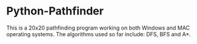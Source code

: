 # Python-Pathfinder
This is a 20x20 pathfinding program working on both Windows and MAC operating systems. The algorithms used so far include: DFS, BFS and A*.
